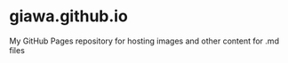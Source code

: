 giawa.github.io
===============

My GitHub Pages repository for hosting images and other content for .md files
